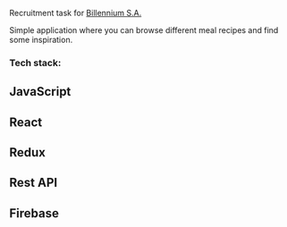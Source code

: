 Recruitment task for [Billennium S.A.](https://billennium.pl/)

Simple application where you can browse different meal recipes and find some inspiration.

### Tech stack:

## JavaScript
## React
## Redux
## Rest API
## Firebase
